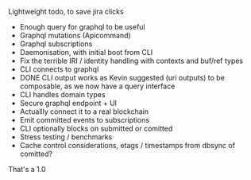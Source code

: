 Lightweight todo, to save jira clicks


* Enough query for graphql to be useful
* Graphql mutations (Apicommand)
* Graphql subscriptions
* Daemonisation, with initial boot from CLI
* Fix the terrible IRI / identity handling with contexts and buf/ref types
* CLI connects to graphql
* DONE CLI output works as Kevin suggested (uri outputs) to be composable, as we now have a query interface
* CLI handles domain types
* Secure graphql endpoint + UI
* Actuallly connect it to a real blockchain
* Emit committed events to subscriptions
* CLI optionally blocks on submitted or comitted
* Stress testing / benchmarks
* Cache control considerations, etags / timestamps from dbsync of comitted?

That's a 1.0